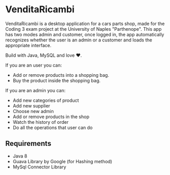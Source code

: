 # VenditaRicambi
VenditaRicambi is a desktop application for a cars parts shop, made for the Coding 3 exam project at the University of Naples "Parthenope".
This app has two modes admin and customer, once logged in, the app automatically recognizes whether the user is an admin or a customer and loads the appropriate interface.

Build with Java, MySQL and love :heart:.

If you are an user you can:
  - Add or remove products into a shopping bag.
  - Buy the product inside the shopping bag.


If you are an admin you can:
  - Add new categories of product
  - Add new supplier 
  - Choose new admin 
  - Add or remove products in the shop 
  - Watch the history of order
  - Do all the operations that user can do
  
 ## Requirements 
  
  - Java 8
  - Guava Library by Google (for Hashing method)
  - MySql Connector Library 
  
  
 
 
 
  
 



